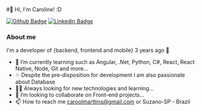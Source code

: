 
#👋 Hi, I'm Caroline! :D

[![Github Badge](https://img.shields.io/badge/-Github-000?style=flat-square&logo=Github&logoColor=white&link=https://github.com/fagnerpsantos)](https://github.com/Caroline1803)
[![Linkedin Badge](https://img.shields.io/badge/-LinkedIn-blue?style=flat-square&logo=Linkedin&logoColor=white&link=https://www.linkedin.com/in/fagnerpsantos/)](http://linkedin.com/in/caroline-martins-bispo-264837157)

### About me
I'm a developer of {backend, frontend and mobile} 3 years ago 💞️

- 🌱 I’m currently learning such as Angular, .Net, Python, C#, React, React Native, Node, Git and more...
- ✨ Despite the pre-disposition for development I am also passionate about Database 
- ✍🏼 Always looking for new technologies and learning...
- 💞️ I’m looking to collaborate on Front-end projects...
- 📫 How to reach me caroolmarttins@gmail.com or Suzano-SP - Brazil


<!---
Caroline1803/Caroline1803 is a ✨ special ✨ repository because its `README.md` (this file) appears on your GitHub profile.
You can click the Preview link to take a look at your changes.
--->
